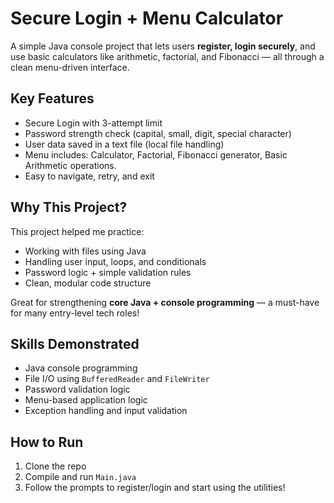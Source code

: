 # Secure Login + Menu Calculator
A simple Java console project that lets users **register, login securely**, and use basic calculators like arithmetic, factorial, and Fibonacci — all through a clean menu-driven interface.

## Key Features

- Secure Login with 3-attempt limit
- Password strength check (capital, small, digit, special character)
- User data saved in a text file (local file handling)
- Menu includes: Calculator, Factorial, Fibonacci generator, Basic Arithmetic operations.
- Easy to navigate, retry, and exit

## Why This Project?

This project helped me practice:
- Working with files using Java
- Handling user input, loops, and conditionals
- Password logic + simple validation rules
- Clean, modular code structure

Great for strengthening **core Java + console programming** — a must-have for many entry-level tech roles!

## Skills Demonstrated

- Java console programming
- File I/O using `BufferedReader` and `FileWriter`
- Password validation logic
- Menu-based application logic
- Exception handling and input validation

## How to Run

1. Clone the repo
2. Compile and run `Main.java`
3. Follow the prompts to register/login and start using the utilities!
